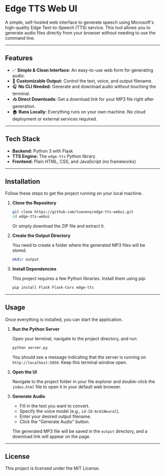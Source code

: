 # Edge TTS Web UI

A simple, self-hosted web interface to generate speech using Microsoft's high-quality Edge Text-to-Speech (TTS) service. This tool allows you to generate audio files directly from your browser without needing to use the command line.

---

## Features

-   ✅ **Simple & Clean Interface:** An easy-to-use web form for generating audio.
-   🎤 **Customizable Output:** Control the text, voice, and output filename.
-   🎧 **No CLI Needed:** Generate and download audio without touching the terminal.
-   📥 **Direct Downloads:** Get a download link for your MP3 file right after generation.
-   🏠 **Runs Locally:** Everything runs on your own machine. No cloud deployment or external services required.

---

## Tech Stack

-   **Backend:** Python 3 with Flask
-   **TTS Engine:** The `edge-tts` Python library
-   **Frontend:** Plain HTML, CSS, and JavaScript (no frameworks)

---

## Installation

Follow these steps to get the project running on your local machine.

1.  **Clone the Repository**

    ```bash
    git clone https://github.com/tuanona/edge-tts-webui.git
    cd edge-tts-webui
    ```

    Or simply download the ZIP file and extract it.

2.  **Create the Output Directory**

    You need to create a folder where the generated MP3 files will be stored.

    ```bash
    mkdir output
    ```

3.  **Install Dependencies**

    This project requires a few Python libraries. Install them using pip:

    ```bash
    pip install Flask Flask-Cors edge-tts
    ```

---

## Usage

Once everything is installed, you can start the application.

1.  **Run the Python Server**

    Open your terminal, navigate to the project directory, and run:

    ```bash
    python server.py
    ```

    You should see a message indicating that the server is running on `http://localhost:5050`. Keep this terminal window open.

2.  **Open the UI**

    Navigate to the project folder in your file explorer and double-click the `index.html` file to open it in your default web browser.

3.  **Generate Audio**
    -   Fill in the text you want to convert.
    -   Specify the voice model (e.g., `id-ID-ArdiNeural`).
    -   Enter your desired output filename.
    -   Click the "Generate Audio" button.

    The generated MP3 file will be saved in the `output` directory, and a download link will appear on the page.

---

## License

This project is licensed under the MIT License.
